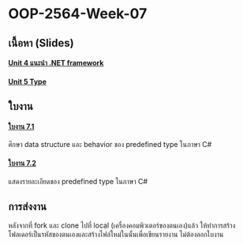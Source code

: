 # OOP-2564-Week-07 #

## เนื้อหา (Slides) ##

#### [Unit 4 แนะนำ .NET framework](Unit-4-Intro-to-Net-framework.md)  ####


#### [Unit 5 Type](Unit-5-Types.md) ####

## ใบงาน ##
#### [ใบงาน 7.1 ](./Lab/Lab_Week07_topic1.md) ####
ศึกษา data structure และ behavior ของ predefined type ในภาษา C#

#### [ใบงาน 7.2 ](./Lab/Lab_Week07_topic2.md) ####
แสดงรายละเอียดของ predefined type ในภาษา C#

## การส่งงาน ##

หลังจากที่ fork และ clone ไปที่ local (เครื่องคอมพิวเตอร์ของตนเอง)แล้ว ให้ทำการสร้างโฟลเดอร์เป็นรหัสของตนเองและสร้างไฟล์ใหม่ในนั้นเพื่อเขียนรายงาน ไม่ต้องลอกใบงาน
